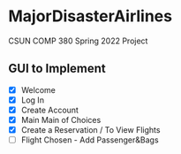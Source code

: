 # MajorDisasterAirlines
CSUN COMP 380 Spring 2022 Project

## GUI to Implement ##
- [x] Welcome 
- [x] Log In
- [x] Create Account
- [x] Main Main of Choices
- [x] Create a Reservation / To View Flights
- [ ] Flight Chosen - Add Passenger&Bags

